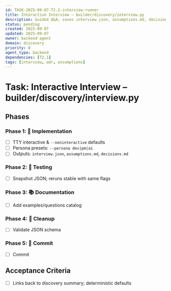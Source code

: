 ```yaml
---
id: TASK-2025-09-07-T2.2-interview-runner
title: Interactive Interview – builder/discovery/interview.py
description: Guided Q&A; saves interview.json, assumptions.md, decisions.md
status: pending
created: 2025-09-07
updated: 2025-09-07
owner: backend-agent
domain: discovery
priority: 8
agent_type: backend
dependencies: [T2.1]
tags: [interview, adr, assumptions]
---
```


# Task: Interactive Interview – builder/discovery/interview.py

## Phases
### Phase 1: 🚀 Implementation
- [ ] TTY interactive & `--noninteractive` defaults
- [ ] Persona presets: `--persona dev|pm|ai`
- [ ] Outputs: `interview.json`, `assumptions.md`, `decisions.md`

### Phase 2: 🧪 Testing
- [ ] Snapshot JSON; reruns stable with same flags

### Phase 3: 📚 Documentation
- [ ] Add examples/questions catalog

### Phase 4: 🧹 Cleanup
- [ ] Validate JSON schema

### Phase 5: 💾 Commit
- [ ] Commit

## Acceptance Criteria
- [ ] Links back to discovery summary; deterministic defaults
